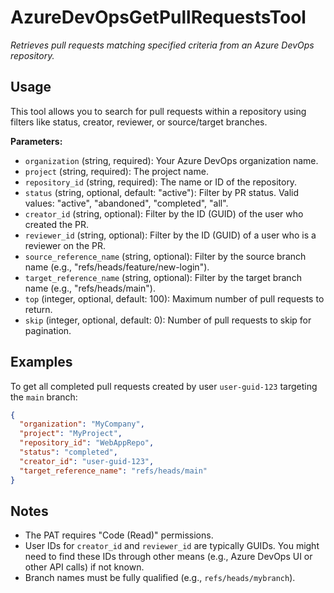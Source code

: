 ﻿# AzureDevOpsGetPullRequestsTool

*Retrieves pull requests matching specified criteria from an Azure DevOps repository.*

## Usage

This tool allows you to search for pull requests within a repository using filters like status, creator, reviewer, or source/target branches.

**Parameters:**
-   `organization` (string, required): Your Azure DevOps organization name.
-   `project` (string, required): The project name.
-   `repository_id` (string, required): The name or ID of the repository.
-   `status` (string, optional, default: "active"): Filter by PR status. Valid values: "active", "abandoned", "completed", "all".
-   `creator_id` (string, optional): Filter by the ID (GUID) of the user who created the PR.
-   `reviewer_id` (string, optional): Filter by the ID (GUID) of a user who is a reviewer on the PR.
-   `source_reference_name` (string, optional): Filter by the source branch name (e.g., "refs/heads/feature/new-login").
-   `target_reference_name` (string, optional): Filter by the target branch name (e.g., "refs/heads/main").
-   `top` (integer, optional, default: 100): Maximum number of pull requests to return.
-   `skip` (integer, optional, default: 0): Number of pull requests to skip for pagination.

## Examples

To get all completed pull requests created by user `user-guid-123` targeting the `main` branch:

```json
{
  "organization": "MyCompany",
  "project": "MyProject",
  "repository_id": "WebAppRepo",
  "status": "completed",
  "creator_id": "user-guid-123",
  "target_reference_name": "refs/heads/main"
}
```

## Notes

-   The PAT requires "Code (Read)" permissions.
-   User IDs for `creator_id` and `reviewer_id` are typically GUIDs. You might need to find these IDs through other means (e.g., Azure DevOps UI or other API calls) if not known.
-   Branch names must be fully qualified (e.g., `refs/heads/mybranch`).